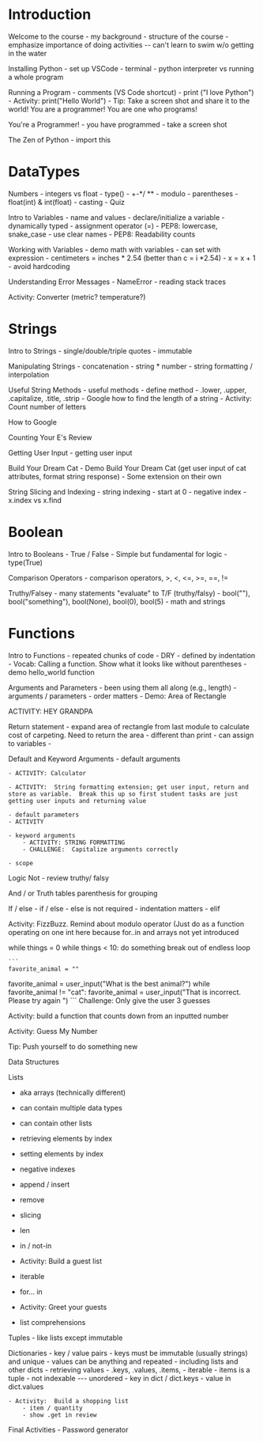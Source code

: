 # Introduction

Welcome to the course
	- my background
	- structure of the course
		- emphasize importance of doing activities -- can't learn to swim w/o getting in the water


Installing Python
	- set up VSCode
	- terminal
	- python interpreter vs running a whole program


Running a Program
	- comments (VS Code shortcut)
	- print ("I love Python")
	- Activity: print("Hello World") 
	- Tip:  Take a screen shot and share it to the world! You are a programmer!  You are one who programs!

You're a Programmer!
    - you have programmed
    - take a screen shot

The Zen of Python
    - import this

# DataTypes

Numbers
    - integers vs float
    - type()
    - +-*/ **
    - modulo
    - parentheses 
    - float(int) & int(float) - casting
    - Quiz	

Intro to Variables
	- name and values
	- declare/initialize a variable
	- dynamically typed
	- assignment operator (=)
	- PEP8: lowercase, snake_case
	- use clear names - PEP8: Readability counts

Working with Variables
	- demo math with variables
	- can set with expression
		- centimeters = inches * 2.54 (better than c = i *2.54)
		- x = x + 1
    - avoid hardcoding

Understanding Error Messages
	- NameError
		- reading stack traces

Activity: Converter (metric?  temperature?)



# Strings

Intro to Strings
	- single/double/triple quotes
	- immutable

Manipulating Strings
	- concatenation
    - string * number
	- string formatting / interpolation

Useful String Methods
	- useful methods
		- define method
		- .lower, .upper, .capitalize, .title, .strip
	- Google how to find the length of a string
	- Activity:  Count number of letters

How to Google

Counting Your E's Review

Getting User Input
	- getting user input

Build Your Dream Cat
	- Demo Build Your Dream Cat (get user input of cat attributes, format string response)
	- Some extension on their own

String Slicing and Indexing
	- string indexing
		- start at 0
		- negative index
		- x.index vs x.find

# Boolean

Intro to Booleans
	- True / False
	- Simple but fundamental for logic
    - type(True)

Comparison Operators
	- comparison operators, >, <, <=, >=, ==, !=

Truthy/Falsey
	- many statements "evaluate" to T/F (truthy/falsy)
		- bool(""), bool("something"), bool(None), bool(0), bool(5)
	- math and strings

# Functions
Intro to Functions
	- repeated chunks of code - DRY
	- defined by indentation
	- Vocab:  Calling a function.  Show what it looks like without parentheses
	- demo hello_world function

Arguments and Parameters
    - been using them all along (e.g., length)
    - arguments / parameters
        - order matters
    - Demo: Area of Rectangle

ACTIVITY:  HEY GRANDPA

Return statement
    - expand area of rectangle from last module to calculate cost of carpeting.  Need to return the area
    - different than print
    - can assign to variables 
    - 

Default and Keyword Arguments
    - default arguments

	- ACTIVITY: Calculator

	- ACTIVITY:  String formatting extension; get user input, return and store as variable.  Break this up so first student tasks are just getting user inputs and returning value
	
	- default parameters
	- ACTIVITY

	- keyword arguments
		- ACTIVITY: STRING FORMATTING
		- CHALLENGE:  Capitalize arguments correctly

	- scope
Logic
Not
	- review truthy/ falsy

And / or 
	Truth tables
	parenthesis for grouping

If / else
	- if / else
		- else is not required
	- indentation matters
	- elif

Activity:    FizzBuzz.  Remind about modulo operator (Just do as a function operating on one int here because for..in and arrays not yet introduced

while
	things = 0
	while things < 10:
		do something
	break out of endless loop
	
	```
	favorite_animal = ""
favorite_animal = user_input("What is the best animal?")
	while favorite_animal != "cat":
		favorite_animal = user_input("That is incorrect.  Please try again ")
	```
	Challenge:  Only give the user 3 guesses

Activity:  build a function that counts down from an inputted number


Activity: Guess My Number

Tip:  Push yourself to do something new


Data Structures

Lists
- aka arrays (technically different)
- can contain multiple data types
- can contain other lists
- retrieving elements by index
- setting elements by index
- negative indexes
- append / insert 
- remove
- slicing
- len
- in / not-in
- Activity:  Build a guest list

- iterable
- for… in

- Activity:  Greet your guests

- list comprehensions

Tuples
	- like lists except immutable

Dictionaries
	- key / value pairs
	- keys must be immutable (usually strings) and unique
	- values can be anything and repeated
		- including lists and other dicts
	- retrieving values
	- .keys, .values, .items, 
		- iterable
		- items is a tuple
	- not indexable --- unordered
	- key in dict / dict.keys
	- value in dict.values

	- Activity:  Build a shopping list
		- item / quantity
		- show .get in review

Final Activities
	- Password generator
